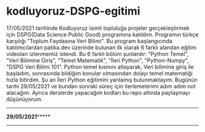 # kodluyoruz-DSPG-egitimi

17/05/2021 tarihinde Kodluyoruz isimli topluluğa projeler gerçekleştirmek için  DSPG(Data Science Public Good) programına katıldım. Programın türkçe karşılığı "Toplum Faydasına Veri Bilimi". Bu program başlangıcında katılımcılardan patika.dev üzerinde bulunan ilk olarak 6 farklı alandan eğitim videoları izlenmemiz istendi. Bu 6 farklı bölüm şunlardır: "Python Temel", "Veri Bilimine Giriş", "Temel Matematik", "İleri Python", "Python-Numpy", "DSPG Veri Bilimi 101". Python temel kısmını atlayarak, Veri bilimine giriş ile başladım, sonrasında bildiğim konular olmasından dolayı temel matematiği hızla bitirdim. Şu an İleri Python eğitimini yarılamış bulunmaktayım. Bugünün tarihi 29/05/2021 ve bundan sonraki süreç için ilerlemelerimi adım adım not alacağım. Ayrıca derslerde yapacağım kodları bu repo altında paylaşmayı düşünüyorum. 

*******************************
********29/05/2021*************
*******************************
